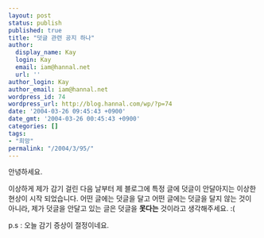 ```yaml
---
layout: post
status: publish
published: true
title: "덧글 관련 공지 하나"
author:
  display_name: Kay
  login: Kay
  email: iam@hannal.net
  url: ''
author_login: Kay
author_email: iam@hannal.net
wordpress_id: 74
wordpress_url: http://blog.hannal.com/wp/?p=74
date: '2004-03-26 09:45:43 +0900'
date_gmt: '2004-03-26 00:45:43 +0900'
categories: []
tags:
- "희망"
permalink: "/2004/3/95/"
---
```

<p>안녕하세요.</p>
<p>이상하게 제가 감기 걸린 다음 날부터 제 블로그에 특정 글에 덧글이 안달아지는 이상한 현상이 시작 되었습니다. 어떤 글에는 덧글을 달고 어떤 글에는 덧글을 달지 않는 것이 아니라, 제가 덧글을 안달고 있는 글은 덧글을 <b>못다는</b> 것이라고 생각해주세요. :(</p>
<p>p.s : 오늘 감기 증상이 절정이네요.</p>
